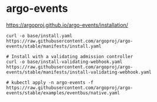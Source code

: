 # argo-events

https://argoproj.github.io/argo-events/installation/


```
curl -o base/install.yaml https://raw.githubusercontent.com/argoproj/argo-events/stable/manifests/install.yaml

# Install with a validating admission controller
curl -o base/install-validating-webhook.yaml https://raw.githubusercontent.com/argoproj/argo-events/stable/manifests/install-validating-webhook.yaml

# kubectl apply -n argo-events -f https://raw.githubusercontent.com/argoproj/argo-events/stable/examples/eventbus/native.yaml
```
